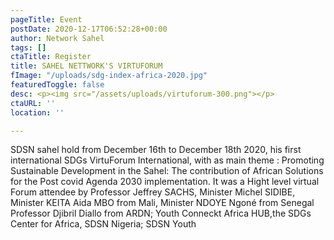 ```yaml
---
pageTitle: Event
postDate: 2020-12-17T06:52:28+00:00
author: Network Sahel
tags: []
ctaTitle: Register
title: SAHEL NETTWORK'S VIRTUFORUM
fImage: "/uploads/sdg-index-africa-2020.jpg"
featuredToggle: false
desc: <p><img src="/assets/uploads/virtuforum-300.png"></p>
ctaURL: ''
location: ''

---
```


SDSN sahel hold from December 16th to December 18th 2020, his first international SDGs VirtuForum International, with as main theme : Promoting Sustainable Development in the Sahel: The contribution of African Solutions  for the Post covid  Agenda 2030 implementation. It was a Hight level virtual Forum attendee by Professor Jeffrey SACHS, Minister Michel SIDIBE, Minister KEITA Aida MBO from Mali, Minister NDOYE Ngoné from Senegal Professor Djibril Diallo from ARDN; Youth Conneckt Africa HUB,the SDGs Center for Africa, SDSN Nigeria; SDSN Youth
